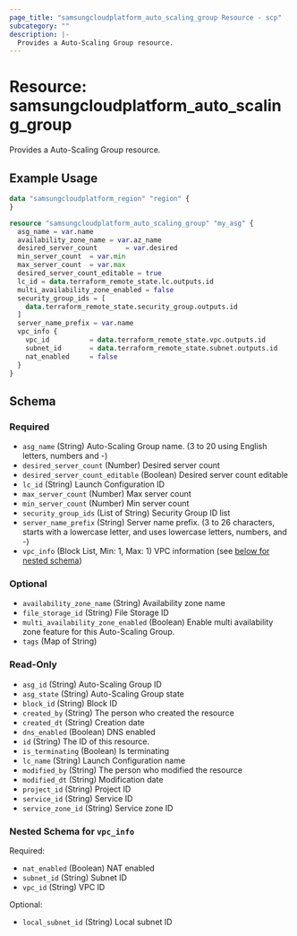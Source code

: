 ```yaml
---
page_title: "samsungcloudplatform_auto_scaling_group Resource - scp"
subcategory: ""
description: |-
  Provides a Auto-Scaling Group resource.
---
```


# Resource: samsungcloudplatform_auto_scaling_group

Provides a Auto-Scaling Group resource.


## Example Usage

```terraform
data "samsungcloudplatform_region" "region" {
}

resource "samsungcloudplatform_auto_scaling_group" "my_asg" {
  asg_name = var.name
  availability_zone_name = var.az_name
  desired_server_count       = var.desired
  min_server_count  = var.min
  max_server_count  = var.max
  desired_server_count_editable = true
  lc_id = data.terraform_remote_state.lc.outputs.id
  multi_availability_zone_enabled = false
  security_group_ids = [
    data.terraform_remote_state.security_group.outputs.id
  ]
  server_name_prefix = var.name
  vpc_info {
    vpc_id          = data.terraform_remote_state.vpc.outputs.id
    subnet_id       = data.terraform_remote_state.subnet.outputs.id
    nat_enabled     = false
  }
}
```

<!-- schema generated by tfplugindocs -->
## Schema

### Required

- `asg_name` (String) Auto-Scaling Group name. (3 to 20 using English letters, numbers and -)
- `desired_server_count` (Number) Desired server count
- `desired_server_count_editable` (Boolean) Desired server count editable
- `lc_id` (String) Launch Configuration ID
- `max_server_count` (Number) Max server count
- `min_server_count` (Number) Min server count
- `security_group_ids` (List of String) Security Group ID list
- `server_name_prefix` (String) Server name prefix. (3 to 26 characters, starts with a lowercase letter, and uses lowercase letters, numbers, and -)
- `vpc_info` (Block List, Min: 1, Max: 1) VPC information (see [below for nested schema](#nestedblock--vpc_info))

### Optional

- `availability_zone_name` (String) Availability zone name
- `file_storage_id` (String) File Storage ID
- `multi_availability_zone_enabled` (Boolean) Enable multi availability zone feature for this Auto-Scaling Group.
- `tags` (Map of String)

### Read-Only

- `asg_id` (String) Auto-Scaling Group ID
- `asg_state` (String) Auto-Scaling Group state
- `block_id` (String) Block ID
- `created_by` (String) The person who created the resource
- `created_dt` (String) Creation date
- `dns_enabled` (Boolean) DNS enabled
- `id` (String) The ID of this resource.
- `is_terminating` (Boolean) Is terminating
- `lc_name` (String) Launch Configuration name
- `modified_by` (String) The person who modified the resource
- `modified_dt` (String) Modification date
- `project_id` (String) Project ID
- `service_id` (String) Service ID
- `service_zone_id` (String) Service zone ID

<a id="nestedblock--vpc_info"></a>
### Nested Schema for `vpc_info`

Required:

- `nat_enabled` (Boolean) NAT enabled
- `subnet_id` (String) Subnet ID
- `vpc_id` (String) VPC ID

Optional:

- `local_subnet_id` (String) Local subnet ID
